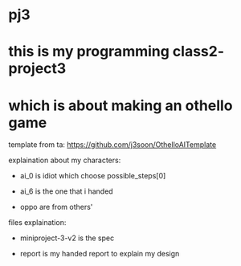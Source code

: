 # pj3
# this is my programming class2- project3
# which is about making an othello game

template from ta: https://github.com/j3soon/OthelloAITemplate

explaination about my characters:

  - ai_0 is idiot which choose possible_steps[0]

  - ai_6 is the one that i handed

  - oppo are from others'
 
 files explaination:

  - miniproject-3-v2 is the spec

  - report is my handed report to explain my design
